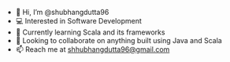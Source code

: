 - 👋 Hi, I’m @shubhangdutta96  
- 💻 Interested in Software Development
- 🌱 Currently learning Scala and its frameworks
- 💞 Looking to collaborate on anything built using Java and Scala
- 📫 Reach me at shhubhangdutta96@gmail.com

